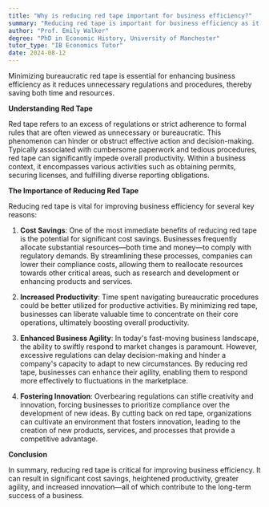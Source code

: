 ```yaml
---
title: "Why is reducing red tape important for business efficiency?"
summary: "Reducing red tape is important for business efficiency as it minimises bureaucratic procedures, saving time and resources."
author: "Prof. Emily Walker"
degree: "PhD in Economic History, University of Manchester"
tutor_type: "IB Economics Tutor"
date: 2024-08-12
---
```


Minimizing bureaucratic red tape is essential for enhancing business efficiency as it reduces unnecessary regulations and procedures, thereby saving both time and resources.

**Understanding Red Tape**

Red tape refers to an excess of regulations or strict adherence to formal rules that are often viewed as unnecessary or bureaucratic. This phenomenon can hinder or obstruct effective action and decision-making. Typically associated with cumbersome paperwork and tedious procedures, red tape can significantly impede overall productivity. Within a business context, it encompasses various activities such as obtaining permits, securing licenses, and fulfilling diverse reporting obligations.

**The Importance of Reducing Red Tape**

Reducing red tape is vital for improving business efficiency for several key reasons:

1. **Cost Savings**: One of the most immediate benefits of reducing red tape is the potential for significant cost savings. Businesses frequently allocate substantial resources—both time and money—to comply with regulatory demands. By streamlining these processes, companies can lower their compliance costs, allowing them to reallocate resources towards other critical areas, such as research and development or enhancing products and services.

2. **Increased Productivity**: Time spent navigating bureaucratic procedures could be better utilized for productive activities. By minimizing red tape, businesses can liberate valuable time to concentrate on their core operations, ultimately boosting overall productivity.

3. **Enhanced Business Agility**: In today's fast-moving business landscape, the ability to swiftly respond to market changes is paramount. However, excessive regulations can delay decision-making and hinder a company's capacity to adapt to new circumstances. By reducing red tape, businesses can enhance their agility, enabling them to respond more effectively to fluctuations in the marketplace.

4. **Fostering Innovation**: Overbearing regulations can stifle creativity and innovation, forcing businesses to prioritize compliance over the development of new ideas. By cutting back on red tape, organizations can cultivate an environment that fosters innovation, leading to the creation of new products, services, and processes that provide a competitive advantage.

**Conclusion**

In summary, reducing red tape is critical for improving business efficiency. It can result in significant cost savings, heightened productivity, greater agility, and increased innovation—all of which contribute to the long-term success of a business.
    